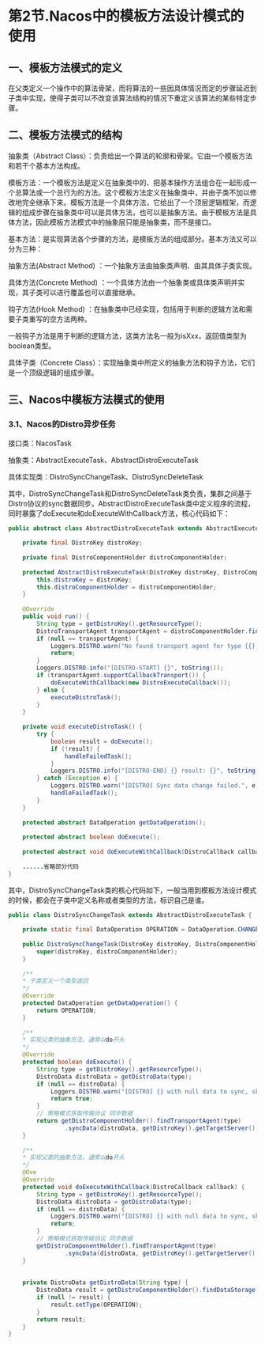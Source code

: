 # 第2节.Nacos中的模板方法设计模式的使用

## 一、模板方法模式的定义

在父类定义一个操作中的算法骨架，而将算法的一些因具体情况而定的步骤延迟到子类中实现，使得子类可以不改变该算法结构的情况下重定义该算法的某些特定步骤。

## 二、模板方法模式的结构

抽象类（Abstract Class）：负责给出一个算法的轮廓和骨架。它由一个模板方法和若干个基本方法构成。

模板方法：一个模板方法是定义在抽象类中的、把基本操作方法组合在一起形成一个总算法或一个总行为的方法。这个模板方法定义在抽象类中，并由子类不加以修改地完全继承下来。模板方法是一个具体方法，它给出了一个顶层逻辑框架，而逻辑的组成步骤在抽象类中可以是具体方法，也可以是抽象方法。由于模板方法是具体方法，因此模板方法模式中的抽象层只能是抽象类，而不是接口。

基本方法：是实现算法各个步骤的方法，是模板方法的组成部分。基本方法又可以分为三种：

抽象方法(Abstract Method) ：一个抽象方法由抽象类声明、由其具体子类实现。

具体方法(Concrete Method) ：一个具体方法由一个抽象类或具体类声明并实现，其子类可以进行覆盖也可以直接继承。

钩子方法(Hook Method) ：在抽象类中已经实现，包括用于判断的逻辑方法和需要子类重写的空方法两种。

一般钩子方法是用于判断的逻辑方法，这类方法名一般为isXxx，返回值类型为boolean类型。

具体子类（Concrete Class）：实现抽象类中所定义的抽象方法和钩子方法，它们是一个顶级逻辑的组成步骤。
## 三、Nacos中模板方法模式的使用

### 3.1、Nacos的Distro异步任务

接口类：NacosTask

抽象类：AbstractExecuteTask、AbstractDistroExecuteTask

具体实现类：DistroSyncChangeTask、DistroSyncDeleteTask

其中，DistroSyncChangeTask和DistroSyncDeleteTask类负责，集群之间基于Distro协议的sync数据同步。AbstractDistroExecuteTask类中定义程序的流程，同时暴露了doExecute和doExecuteWithCallback方法，核心代码如下：

```java
public abstract class AbstractDistroExecuteTask extends AbstractExecuteTask {
    
    private final DistroKey distroKey;
    
    private final DistroComponentHolder distroComponentHolder;
    
    protected AbstractDistroExecuteTask(DistroKey distroKey, DistroComponentHolder distroComponentHolder) {
        this.distroKey = distroKey;
        this.distroComponentHolder = distroComponentHolder;
    }
    
    @Override
    public void run() {
        String type = getDistroKey().getResourceType();
        DistroTransportAgent transportAgent = distroComponentHolder.findTransportAgent(type);
        if (null == transportAgent) {
            Loggers.DISTRO.warn("No found transport agent for type [{}]", type);
            return;
        }
        Loggers.DISTRO.info("[DISTRO-START] {}", toString());
        if (transportAgent.supportCallbackTransport()) {
            doExecuteWithCallback(new DistroExecuteCallback());
        } else {
            executeDistroTask();
        }
    }
    
    private void executeDistroTask() {
        try {
            boolean result = doExecute();
            if (!result) {
                handleFailedTask();
            }
            Loggers.DISTRO.info("[DISTRO-END] {} result: {}", toString(), result);
        } catch (Exception e) {
            Loggers.DISTRO.warn("[DISTRO] Sync data change failed.", e);
            handleFailedTask();
        }
    }
    
    protected abstract DataOperation getDataOperation();
    
    protected abstract boolean doExecute();
    
    protected abstract void doExecuteWithCallback(DistroCallback callback);
    
  	......省略部分代码
}
```

其中，DistroSyncChangeTask类的核心代码如下，一般当用到模板方法设计模式的时候，都会在子类中定义名称或者类型的方法，标识自己是谁。

```java
public class DistroSyncChangeTask extends AbstractDistroExecuteTask {
    
    private static final DataOperation OPERATION = DataOperation.CHANGE;
    
    public DistroSyncChangeTask(DistroKey distroKey, DistroComponentHolder distroComponentHolder) {
        super(distroKey, distroComponentHolder);
    }
    
  	/**
  	* 子类定义一个类型返回
  	*/
    @Override
    protected DataOperation getDataOperation() {
        return OPERATION;
    }
    
  	/**
  	* 实现父类的抽象方法，通常以do开头
  	*/
    @Override
    protected boolean doExecute() {
        String type = getDistroKey().getResourceType();
        DistroData distroData = getDistroData(type);
        if (null == distroData) {
            Loggers.DISTRO.warn("[DISTRO] {} with null data to sync, skip", toString());
            return true;
        }
      	// 策略模式获取传输协议 同步数据
        return getDistroComponentHolder().findTransportAgent(type)
                .syncData(distroData, getDistroKey().getTargetServer());
    }
    
  	/**
  	* 实现父类的抽象方法，通常以do开头
  	*/
    @Ove
    @Override
    protected void doExecuteWithCallback(DistroCallback callback) {
        String type = getDistroKey().getResourceType();
        DistroData distroData = getDistroData(type);
        if (null == distroData) {
            Loggers.DISTRO.warn("[DISTRO] {} with null data to sync, skip", toString());
            return;
        }
      	// 策略模式获取传输协议 同步数据
        getDistroComponentHolder().findTransportAgent(type)
                .syncData(distroData, getDistroKey().getTargetServer(), callback);
    }
    
   	 
    private DistroData getDistroData(String type) {
        DistroData result = getDistroComponentHolder().findDataStorage(type).getDistroData(getDistroKey());
        if (null != result) {
            result.setType(OPERATION);
        }
        return result;
    }
}
```